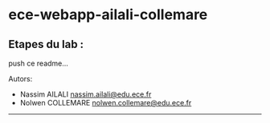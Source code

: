 # ece-webapp-ailali-collemare

## Etapes du lab :

push ce readme...


Autors:
  - Nassim AILALI nassim.ailali@edu.ece.fr
  - Nolwen COLLEMARE nolwen.collemare@edu.ece.fr
---

